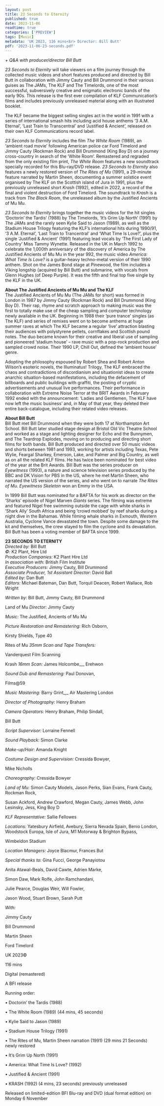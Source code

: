 ```yaml
---
layout: post
title: 23 Seconds to Eternity
published: true
date: 2023-11-06
readtime: true
categories: ['PREVIEW']
tags: [Music]
metadata: 'UK 2023, 116 mins<br> Director: Bill Butt'
pdf: '2023-11-06-23-seconds.pdf'
---
```


_+ Q&A with producer/director Bill Butt_

_23 Seconds to Eternity_ will take viewers on a film journey through the collected music videos and short features produced and directed by Bill Butt in collaboration with Jimmy Cauty and Bill Drummond in their various guises as The JAMs, The KLF and The Timelords, one of the most successful, subversively creative and enigmatic electronic bands of the early 90s. This release is the first ever compilation of KLF Communication’s films and includes previously unreleased material along with an illustrated booklet.

The KLF became the biggest selling singles act in the world in 1991 with a series of international smash hits including acid house anthems ‘3 A.M. Eternal’, ‘Last Train to Transcentral’ and ‘Justified & Ancient’, released on their own KLF Communications record label.

_23 Seconds to Eternity_ includes the film _The White Room_ (1989), an ‘ambient road movie’ following American police car Ford Timelord and Jimmy Cauty (Rockman Rock) and Bill Drummond (King Boy D) on a journey cross-country in search of the ‘White Room’. Remastered and regraded from the only existing film print, _The White Room_ features a new soundtrack specially recorded for this Blu-ray/DVD release. _23 Seconds to Eternity_ also features a newly restored version of _The Rites of Mu_ (1991), a 29-minute feature narrated by Martin Sheen, documenting a summer solstice event organised by The KLF on the Scottish island of Jura in 1991, plus the previously unreleased short _Krash_ (1992), edited in 2022, a record of the final and violent destruction of Ford Timelord. The soundtrack to _Krash_ is a track from _The Black Room_, the unreleased album by the Justified Ancients of Mu Mu.

_23 Seconds to Eternity_ brings together the music videos for the hit singles ‘Doctorin’ the Tardis’ (1988) by The Timelords, ‘It’s Grim Up North’ (1991) by The JAMs and the rarely seen Kylie Said to Jason (1989), as well as the Stadium House Trilogy featuring the KLF’s international hits during 1990/91,  
‘3 A.M. Eternal’, ‘Last Train to Trancentral’ and ‘What Time Is Love?’, plus the single ‘Justified & Ancient’ (1991) featuring lead vocals by ‘The First Lady of Country’ Miss Tammy Wynette. Released in the UK in March 1992 to celebrate the 1,000th anniversary of the discovery of America by The Justified Ancients of Mu Mu in the year 992, the music video _America: What Time Is Love?_ is a guitar-heavy techno-metal version of their 1990 anthem. Shot on the James Bond stage at Pinewood, the film includes a Viking longship (acquired by Bill Butt) and submarine, with vocals from Glenn Hughes (of Deep Purple). It was the fifth and final top five single by the KLF in the UK.

**About The Justified Ancients of Mu Mu and The KLF**  
The Justified Ancients of Mu Mu (The JAMs for short) was formed in London in 1987 by Jimmy Cauty (Rockman Rock) and Bill Drummond (King Boy D). Their rap, rhyme and scratch approach to making music was the first to totally make use of the cheap sampling and computer technology newly available in the UK. Beginning in 1988 their ‘pure trance’ singles (as The KLF) and series of remixes went on to become anthems at huge summer raves at which The KLF became a regular ‘live’ attraction blasting their audiences with polystyrene pellets, cornflakes and Scottish pound notes. The duo became known for their creative and liberal use of sampling and pioneered ‘stadium house’ – rave music with a pop-rock production and sampled crowd noise. Their 1990 LP, Chill Out, defined the ‘ambient house’ genre.

Adopting the philosophy espoused by Robert Shea and Robert Anton Wilson’s esoteric novels, the Illuminatus! Trilogy, The KLF embraced the chaos and contradictions of discordianism and situationist ideas to create anarchic situation-based manifestations, including the defacement of billboards and public buildings with graffiti, the posting of cryptic advertisements and unusual live performances. Their performance in collaboration with Extreme Noise Terror at the BRIT Awards in February 1992 ended with the announcement: ‘Ladies and Gentlemen, The KLF have now left the music business’ and, in May of that year, they deleted their entire back-catalogue, including their related video releases.

**About Bill Butt**  
Bill Butt met Bill Drummond when they were both 17 at Northampton Art School. Bill Butt later studied stage design at Bristol Old Vic Theatre School and worked as a stage and lighting designer for Echo and the Bunnymen, and The Teardrop Explodes, moving on to producing and directing short films for both bands. Bill Butt produced and directed over 50 music videos and shorts between 1981 and 1993, working for artists including Texas, Pete Wylie, Feargal Sharkey, Emerson, Lake, and Palmer and Big Country, as well as on all the related KLF films. He has twice been nominated for best video of the year at the Brit Awards. Bill Butt was the series producer on _Eyewitness_ (1993), a nature and science television series produced by the BBC and DK Vision for PBS in the US, where he met Martin Sheen, who narrated the US version of the series, and who went on to narrate _The Rites of Mu_. _Eyewitness Skeleton_ won an Emmy in the USA.

In 1999 Bill Butt was nominated for a BAFTA for his work as director on the ‘Sharks’ episode of Nigel Marven _Giants_ series. The filming was extreme and featured Nigel free swimming outside the cage with white sharks in ‘Shark Ally’ South Africa and being ‘crowd mobbed’ by reef sharks during a night dive in the Bahamas. While filming whale sharks in Exmouth, Western Australia, Cyclone Vance devastated the town. Despite some damage to the kit and themselves, the crew stayed to film the cyclone and its devastation. Bill Butt has been a voting member of BAFTA since 1999.
<br>

**23 SECONDS TO ETERNITY**  
_Directed by:_ Bill Butt  
_©:_ K2 Plant, Hire Ltd  
_Production Companies:_ K2 Plant Hire Ltd  
_In association with:_ British Film Institute  
_Executive Producers:_ Jimmy Cauty, Bill Drummond  
_Associate Producer, 1st Assistant Director:_
David Ball  
_Edited by:_ Dan Butt  
_Editors:_ Michael Bateman, Dan Butt,
Torquil Deacen, Robert Wallace, Rob Wright

_Written by:_ Bill Butt, Jimmy Cauty, Bill Drummond

Land of Mu _Director:_ Jimmy Cauty

_Music:_ The Justified, Ancients of Mu Mu

_Picture Restoration and Remastering:_ Rich Osborn,

Kirsty Shields, Type 40

Rites of Mu _35mm Scan and Tape Transfers:_

Vanderquest Film Scanning

Krash _16mm Scan:_ James Holcombe_,_ Erehwon

_Sound Dub and Remastering:_ Paul Donovan,

Films@59

_Music Mastering:_ Barry Grint_,_ Air Mastering London

_Director of Photography:_ Henry Braham

_Camera Operators:_ Henry Braham, Philip Sindall,

Bill Butt

_Script Supervisor:_ Lorraine Fennell

_Sound Playback:_ Simon Clarke

_Make-up/Hair_: Amanda Knight

_Costume Design and Supervision:_ Cressida Bowyer,

Mike Nicholls

_Choreography:_ Cressida Bowyer

_Land of Mu:_ Simon Cauty Models, Jason Perks, Sian Evans,  Frank Cauty, Rockman Rock,

Susan Ackford,  Andrew Crawford, Megan Cauty, James Webb,  John Lesinsky, Jess, King Boy D

_KLF Representative:_ Sallie Fellowes

_Locations:_ Yatesbury Airfield, Avebury, Sierra Nevada Spain, Benio London, Woodstock Europa, Isle of Jura, M1 Motorway & Brighton Bypass,

Wimbeldon Stadium

_Location Managers:_ Joyce Blacmur,  Frances But

_Special thanks to:_ Gina Fucci,  George Panayiotou

Anita Atawal-Beals, David Cawte, Adrien Marke,

Simon Daw, Mark Rolfe, John Ramchandani,

Julie Pearce, Douglas Weir, Will Fowler,

Jason Wood, Stuart Brown, Sarah Putt

_With:_

Jimmy Cauty

Bill Drummond

Martin Sheen

Ford Timelord

UK 2023©

116 mins

Digital (remastered)

A BFI release

Running order:

• Doctorin’ the Tardis (1988)

• The White Room (1989) (44 mins, 45 seconds)

• Kylie Said to Jason (1989)

• Stadium House Trilogy (1991)

• The Rites of Mu, Martin Sheen narration (1991) (29 mins 21 Seconds) newly restored

• It’s Grim Up North (1991)

• America: What Time Is Love? (1992)

• Justified & Ancient (1991)

• KRASH (1992) (4 mins, 23 seconds) previously unreleased

Released on limited-edition BFI Blu-ray and DVD (dual format edition) on Monday 6 November
<!--stackedit_data:
eyJoaXN0b3J5IjpbLTE0MDg1NDE2OTcsLTE4MDkyMzExNjJdfQ
==
-->